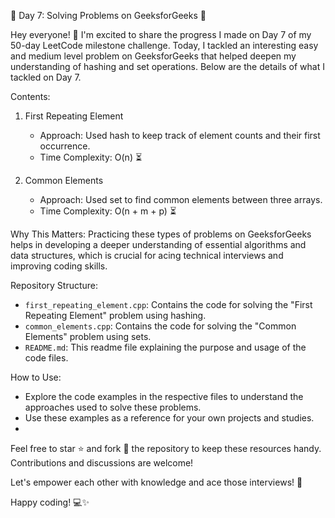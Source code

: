 🌟 Day 7: Solving Problems on GeeksforGeeks 🚀

Hey everyone! 👋 I'm excited to share the progress I made on Day 7 of my 50-day LeetCode milestone challenge. Today, I tackled an interesting easy and medium level problem on GeeksforGeeks that helped deepen my understanding of hashing and set operations. Below are the details of what I tackled on Day 7.

Contents:
1. First Repeating Element
    - Approach: Used hash to keep track of element counts and their first occurrence.
    - Time Complexity: O(n) ⏳

2. Common Elements
    - Approach: Used set to find common elements between three arrays.
    - Time Complexity: O(n + m + p) ⏳

Why This Matters:
Practicing these types of problems on GeeksforGeeks helps in developing a deeper understanding of essential algorithms and data structures, which is crucial for acing technical interviews and improving coding skills.

Repository Structure:
- `first_repeating_element.cpp`: Contains the code for solving the "First Repeating Element" problem using hashing.
- `common_elements.cpp`: Contains the code for solving the "Common Elements" problem using sets.
- `README.md`: This readme file explaining the purpose and usage of the code files.

How to Use:
- Explore the code examples in the respective files to understand the approaches used to solve these problems.
- Use these examples as a reference for your own projects and studies.
- 

Feel free to star ⭐️ and fork 🍴 the repository to keep these resources handy. Contributions and discussions are welcome!

Let's empower each other with knowledge and ace those interviews! 💪

Happy coding! 💻✨
